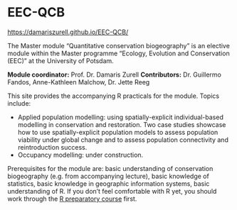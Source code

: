 # EEC-QCB

https://damariszurell.github.io/EEC-QCB/

The Master module “Quantitative conservation biogeography” is an elective module within the Master programme “Ecology, Evolution and Conservation (EEC)” at the University of Potsdam.

**Module coordinator:** Prof. Dr. Damaris Zurell
**Contributors:** Dr. Guillermo Fandos, Anne-Kathleen Malchow, Dr. Jette Reeg

This site provides the accompanying R practicals for the module. Topics include:

- Applied population modelling: using spatially-explicit individual-based modelling in conservation and restoration. Two case studies showcase how to use spatially-explicit population models to assess population viability under global change and to assess population connectivity and reintroduction success.
- Occupancy modelling: under construction.

Prerequisites for the module are: basic understanding of conservation biogeography (e.g. from accompanying lecture), basic knowledge of statistics, basic knowledge in geographic information systems, basic understanding of R. If you don’t feel comfortable with R yet, you should work through the [R preparatory course](https://damariszurell.github.io/EEC-R-prep/) first.
